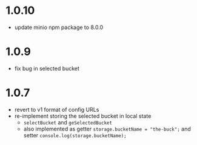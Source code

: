 # 1.0.10

- update minio npm package to 8.0.0

# 1.0.9

- fix bug in selected bucket

# 1.0.7

- revert to v1 format of config URLs
- re-implement storing the selected bucket in local state
  - `selectBucket` and `geSelectedBucket`
  - also implemented as getter
    `storage.bucketName = "the-buck";` and setter `console.log(storage.bucketName);`
